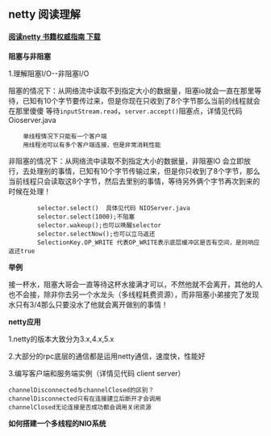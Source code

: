 ## netty 阅读理解


#### [阅读netty 书籍权威指南 下载](/docs/netty.pdf)

**阻塞与非阻塞**

1.理解阻塞I/O--非阻塞I/O

阻塞的情况下：从网络流中读取不到指定大小的数据量，阻塞io就会一直在那里等待，已知有10个字节要传过来，但是你现在只收到了8个字节那么当前的线程就会在那里傻傻
等待`inputStream.read`，`server.accept()`阻塞点，详情见代码Oioserver.java

        单线程情况下只能有一个客户端
        用线程池可以有多个客户端连接，但是非常消耗性能

非阻塞的情况下：从网络流中读取不到指定大小的数据量，非阻塞IO 会立即放行，去处理别的事情，已知有10个字节传输过来，但是你只收到了8个字节，那么
当前线程只会读取这8个字节，然后去里别的事情，等待另外俩个字节再次到来的时候在处理！

            selector.select()  具体见代码 NIOServer.java
            selector.select(1000);不阻塞
            selector.wakeup();也可以唤醒selector
            selector.selectNow();也可以立马返还
            SelectionKey.OP_WRITE 代表OP_WRITE表示底层缓冲区是否有空间，是则响应返还true

**举例**

接一杯水，阻塞大哥会一直等待这杯水接满才可以，不然他就不会离开，其他的人也不会接，除非你去另一个水龙头（多线程耗费资源），而非阻塞小弟接完了发现
水只有3/4那么只要没水了他就会离开做别的事情！

**netty应用**

1.netty的版本大致分为3.x,4.x,5.x 

2.大部分的rpc底层的通信都是运用netty通信，速度快，性能好

3.编写客户端和服务端实例（详情见代码 client server）

    channelDisconnected与channelClosed的区别？
    channelDisconnected只有在连接建立后断开才会调用
    channelClosed无论连接是否成功都会调用关闭资源
    
**如何搭建一个多线程的NIO系统**